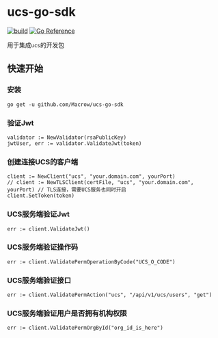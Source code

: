 # ucs-go-sdk

[![build](https://github.com/Macrow/ucs-go-sdk/actions/workflows/build.yml/badge.svg)](https://github.com/Macrow/ucs-go-sdk/actions/workflows/build.yml)
[![Go Reference](https://pkg.go.dev/badge/github.com/Macrow/ucs-go-sdk/v4.svg)](https://pkg.go.dev/github.com/Macrow/ucs-go-sdk)

用于集成```ucs```的开发包

## 快速开始

### 安装
```
go get -u github.com/Macrow/ucs-go-sdk
```

### 验证Jwt
```
validator := NewValidator(rsaPublicKey)
jwtUser, err := validator.ValidateJwt(token)
```

### 创建连接UCS的客户端
```
client := NewClient("ucs", "your.domain.com", yourPort)
// client := NewTLSClient(certFile, "ucs", "your.domain.com", yourPort) // TLS连接，需要UCS服务也同时开启
client.SetToken(token)
```

### UCS服务端验证Jwt
```
err := client.ValidateJwt()
```

### UCS服务端验证操作码
```
err := client.ValidatePermOperationByCode("UCS_O_CODE")
```

### UCS服务端验证接口
```
err := client.ValidatePermAction("ucs", "/api/v1/ucs/users", "get")
```

### UCS服务端验证用户是否拥有机构权限
```
err := client.ValidatePermOrgById("org_id_is_here")
```
